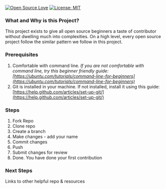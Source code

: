 [![Open Source Love](https://badges.frapsoft.com/os/v1/open-source.svg?v=103)](https://github.com/scaler-official/first-contributions/)
[![License: MIT](https://img.shields.io/badge/License-MIT-green.svg)](https://opensource.org/licenses/MIT)
### What and Why is this Project?
This project exists to give all open source beginners a taste of contributor without dwelling much
into complexities. On a high level, every open source project follow the similar pattern we follow
in this project.

### Prerequisites

1. Comfortable with command line. *If you are not comfortable with command line, try this 
beginner friendly guide: [https://ubuntu.com/tutorials/command-line-for-beginners](https://ubuntu.com/tutorials/command-line-for-beginners)*
2. Git is installed in your machine. If not installed, install it using this guide: [https://help.github.com/articles/set-up-git/](https://help.github.com/articles/set-up-git/)

### Steps
1. Fork Repo
2. Clone repo
3. Create a branch
4. Make changes - add your name
5. Commit changes
6. Push
7. Submit changes for review
8. Done. You have done your first contribution

### Next Steps
Links to other helpful repo & resources
